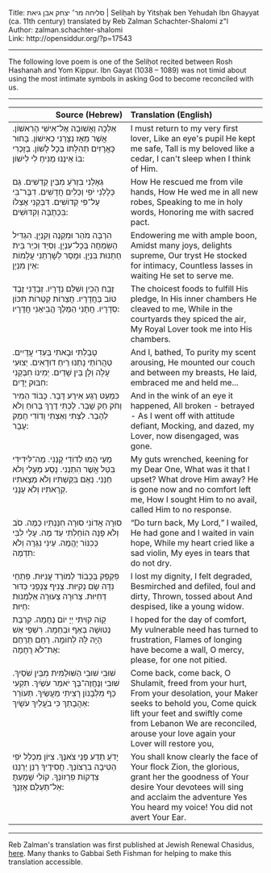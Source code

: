 <html>
<head></head>
<body>
Title: סליחה מר׳ יצחק אבן גיאת | Seliḥah by Yitsḥak ben Yehudah Ibn Ghayyat (ca. 11th century) translated by Reb Zalman Schachter-Shalomi z"l<br />
Author: zalman.schachter-shalomi<br />
Link: http://opensiddur.org/?p=17543
<p />
<hr />

The following love poem is one of the Seliḥot recited between Rosh Hashanah and Yom Kippur. Ibn Gayat (1038 – 1089) was not timid about using the most intimate symbols in asking God to become reconciled with us.

<hr />

<table style="margin-left: auto;margin-right: auto;" class="draggable">
<thead><tr><th id="x" style="text-align: right;">Source (Hebrew)</th><th style="text-align: left;">Translation (English)</th></tr></thead>
<tbody>
<tr>
<td style="vertical-align:top;" width="46%">
<div class="liturgy"><span lang="he">
אֵלְכָה וְאָשׁוּבָה אֶל־אִישִׁי הָרִאשׁוֹן.
אֲשֶׁר מֵאָז נְצָרַנִי כְאִישׁוֹן.
בָּחוּר כָּאֲרָזִים תְּהִלָּתוֹ בְּכָל לָשׁוֹן.
בְּזָכְרִי בוֹ אֵינֶנּוּ מַנִּיחַ לִי לִישׁוֹן:
</span></div></td>
 
<td width="53%"><div class="english">
I must return to my very first lover,
Like an eye's pupil He kept me safe,
Tall is my beloved like a cedar,
I can't sleep when I think of Him.
</div></td></tr>


<tr><td style="vertical-align:top;" width="46%">
<div class="liturgy"><span lang="he">
גְּאָלַנִי בִּזְרֹעַ מִבֵּין קְדֵשִׁים.
גַּם כְּלָלַנִי יֹפִי וְכֵלִים חֲדָשִׁים.
דִבֶּר־בִּי עַל־פִּי קְדוֹשִׁים.
דִּבְּקַנִי אֶצְלוֹ בִּכְתֻבָּה וְקִדּוּשִׁים:
</span></div></td>
 
<td width="53%"><div class="english">
How He rescued me from vile hands,
How He wed me in all new robes,
Speaking to me in holy words,
Honoring me with sacred pact.
</div></td></tr>


<tr><td style="vertical-align:top;" width="46%">
<div class="liturgy"><span lang="he">
הִרְבָּה מֹהַר וּמִקְנֶה וְקִנְיָן.
הִגְדִּיל הַשִׂמְחָה בְּכָל־עִנְיָן.
וְסִיֵד וְכִיֵר בֵּית חַתְנוּת בִּנְיָן.
וּמָסַר לְשָׁרְתֵנִי עֲלָמוֹת אֵין מִנְיָן:
</span></div></td>
 
<td width="53%"><div class="english">
Endowering me with ample boon,
Amidst many joys, delights supreme,
Our tryst He stocked for intimacy,
Countless lasses in waiting He set to serve me.
</div></td></tr>


<tr><td style="vertical-align:top;" width="46%">
<div class="liturgy"><span lang="he">
זֶבַח הֵכִין ושִׁלֵּם נְדָרָיו.
זְבָדַנִי זֶבֶד טוֹב בַּחֲדָרָיו.
חֲצֵרוֹת קְטֻרוֹת תִּכּוֹן סְדָרָיו.
חֲתָנִי הַמֶּלֶךְ הֱבִיאַנִי חֲדָרָיו:
</span></div></td>
 
<td width="53%"><div class="english">
The choicest foods to fulfill His pledge,
In His inner chambers He cleaved to me,
While in the courtyards they spiced the air,
My Royal Lover took me into His chambers.
</div></td></tr>


<tr><td style="vertical-align:top;" width="46%">
<div class="liturgy"><span lang="he">
טָבַלְתִּי וּבָאתִי בַּעְדִי עֲדָיִים.
טַהֲרוֹתַי נָתְנוּ רֵיחַ דוּדָאִים.
יְצוּעִי עָלָה וְלָן בֵּין שָׁדַיִם.
יְמִינוֹ חִבְּקַנִי חִבּוּק יָדָיִם:
</span></div></td>
 
<td width="53%"><div class="english">
And I, bathed,
To purity my scent arousing,
He mounted our couch and between my breasts,
He laid, embraced me and held me...
</div></td></tr>


<tr><td style="vertical-align:top;" width="46%">
<div class="liturgy"><span lang="he">
כִּמְעַט רֶגַע אִירַע דָּבָר.
כָּבוֹד הֵמִיר וְחֹק חַק שָׁבַר.
לֶכְתִּי דֶרֶךְ בָּרוּחַ וְלֹא לְהָבַר.
לַצְתִּי וְאַצְתִּי וָדוֹדִי חָמַק עָבָר:
</span></div></td>
 
<td width="53%"><div class="english">
And in the wink of an eye it happened,
All broken - betrayed -
As I went off with attitude defiant,
Mocking, and dazed, my Lover, now disengaged, was gone.
</div></td></tr>


<tr><td style="vertical-align:top;" width="46%">
<div class="liturgy"><span lang="he">
מֵעַי הָמוּ לְדוֹדִי קָנַנִי.
מַה־לִּידִידִי בִּטֵּל אֲשֶׁר הִתְנַנִי.
נָסַע מֵעָלַי וְלֹא חַנַּנִי.
נְאֻם בִּקַּשְׁתִּיו וְלֹא מְצָאתִיו קְרָאתִיו וְלֹא עָנָנִי.
</span></div></td>
 
<td width="53%"><div class="english">
My guts wrenched, keening for my Dear One,
What was it that I upset? What drove Him away?
He is gone now and no comfort left me,
How I sought Him to no avail, called Him to no response.
</div></td></tr>


<tr><td style="vertical-align:top;" width="46%">
<div class="liturgy"><span lang="he">
סוּרָה אֲדוֹנִי סוּרָה חִנַּנְתִּיו כַּמֶּה.
סֹב וְלֹא פָנָה הוֹחַלְתִּי עַד מֶה.
עָלַי לִבִּי כְּכִנּוֹר יֶהֱמֶה.
עֵינִי נִגְּרָה וְלֹא תִדְמֶה:
</span></div></td>
 
<td width="53%"><div class="english">
“Do turn back, My Lord,” I wailed,
He had gone and I waited in vain hope,
While my heart cried like a sad violin,
My eyes in tears that do not dry.
</div></td></tr>


<tr><td style="vertical-align:top;" width="46%">
<div class="liturgy"><span lang="he">
פִּקְפֵּק בְּכָבוֹד לְמוֹרַד עֲנִיּוּת.
פִּתְחֵי נִדָּה שָׂם נְקִיּוּת.
צָנִיף צְנָפַנִי כַּדּוּר דְּחִיּוּת.
צְרוּרָה צְעוּרָה אַלְמְנוּת חַיּוּת:
</span></div></td>
 
<td width="53%"><div class="english">
I lost my dignity, I felt degraded,
Besmirched and defiled, foul and dirty,
Thrown, tossed about
And despised, like a young widow.
</div></td></tr>


<tr><td style="vertical-align:top;" width="46%">
<div class="liturgy"><span lang="he">
קַוֹה קִוִּיתִי יְיָ יוֹם נֶחָמָה.
קִרְבַת נְטוּשָׁה בְּאַף וּבְחֵמָה.
רִשְׁפֵי אֵשׁ הָיָה לָּהּ לְחוֹמָה.
רַחֵם תְּרַחֵם אֶת־לֹא רֻחָמָה:
</span></div></td>
 
<td width="53%"><div class="english">
I hoped for the day of comfort,
My vulnerable need has turned to frustration,
Flames of longing have become a wall,
O mercy, please, for one not pitied.
</div></td></tr>


<tr><td style="vertical-align:top;" width="46%">
<div class="liturgy"><span lang="he">
שׁוּבִי שׁוּבִי הַשּׁוּלַמִּית מִבֵּין שֹׁסַיִךְ.
שׁוּבִי וְנֶחֱזֶה־בָּךְ יֹאמַר עֹשַׂיִךְ.
תִּקְעִי כַף מִלְּבָנוֹן רָצִיתִי מַעֲשַׂיִךְ.
תְּעוֹרֵר אַהֲבָתֵךְ כִּי בֹעֲלַיִךְ עֹשָׂיִךְ:
</span></div></td>
 
<td width="53%"><div class="english">
Come back, come back, O Shulamit, freed from your hurt,
From your desolation, your Maker seeks to behold you,
Come quick lift your feet and swiftly come from Lebanon
We are reconciled, arouse your love again your Lover will restore you,
</div></td></tr>


<tr><td style="vertical-align:top;" width="46%">
<div class="liturgy"><span lang="he">
יָדֹעַ תֵדַע פְּנֵי צֹאנֶךָ.
צִיּוֹן מִכְלַל יֹפִי הֵטִיבָה בִרְצוֹנֶךָ.
חֲסִידֶיךָ רַנֵּן יְרַנֵּנוּ צִדְקוֹת פִרְזוֹנֶךָ.
קוֹלִי שָׁמָעְתָּ אַל־תַּעְלֵם אָזְנֶךָ:
</span></div></td>
 
<td width="53%"><div class="english">
You shall know clearly the face of Your flock
Zion, the glorious, grant her the goodness of Your desire
Your devotees will sing and acclaim the adventure
Yes You heard my voice! You did not avert Your Ear.
</div></td></tr>
</tbody></table>

<hr />

Reb Zalman's translation was first published at Jewish Renewal Chasidus, <a href="http://www.jewishrenewalhasidus.org/wordpress/slichah/">here</a>. Many thanks to Gabbai Seth Fishman for helping to make this translation accessible.
</body>
</html>